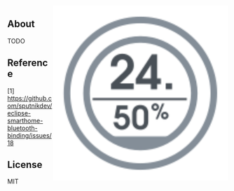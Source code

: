 
<img src="hygrotemp_lcd.svg" width="400px" alt="Digital Hygrometer" align="right" />

## About

TODO

## Reference

[1] https://github.com/sputnikdev/eclipse-smarthome-bluetooth-binding/issues/18  

## License

MIT
